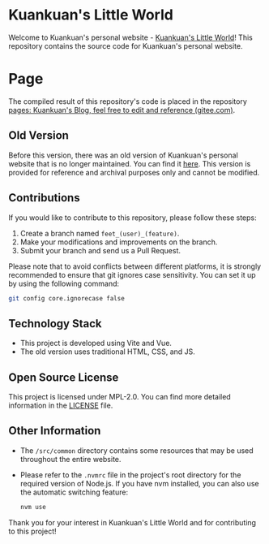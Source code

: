 
# Kuankuan's Little World

Welcome to Kuankuan's personal website - [Kuankuan&#39;s Little World](https://kuankuan2007.gitee.io/)! This repository contains the source code for Kuankuan's personal website.

# Page

The compiled result of this repository's code is placed in the repository [pages: Kuankuan&#39;s Blog, feel free to edit and reference (gitee.com)](https://gitee.com/kuankuan2007/kuankuan2007).

## Old Version

Before this version, there was an old version of Kuankuan's personal website that is no longer maintained. You can find it [here](https://gitee.com/kuankuan2007/website-old). This version is provided for reference and archival purposes only and cannot be modified.

## Contributions

If you would like to contribute to this repository, please follow these steps:

1. Create a branch named `feet_(user)_(feature)`.
2. Make your modifications and improvements on the branch.
3. Submit your branch and send us a Pull Request.

Please note that to avoid conflicts between different platforms, it is strongly recommended to ensure that git ignores case sensitivity. You can set it up by using the following command:

```bash
git config core.ignorecase false
```

## Technology Stack

- This project is developed using Vite and Vue.
- The old version uses traditional HTML, CSS, and JS.

## Open Source License

This project is licensed under MPL-2.0. You can find more detailed information in the [LICENSE](./LICENSE) file.

## Other Information

- The `/src/common` directory contains some resources that may be used throughout the entire website.
- Please refer to the `.nvmrc` file in the project's root directory for the required version of Node.js. If you have nvm installed, you can also use the automatic switching feature:

  ```bash
  nvm use
  ```

Thank you for your interest in Kuankuan's Little World and for contributing to this project!
